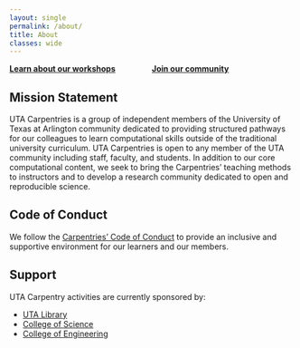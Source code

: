 ```yaml
---
layout: single
permalink: /about/
title: About
classes: wide
---
```


<!-- from the interwebs, no idea where to find anything the existing css-->
<style>
.column {
    float: left;
    width: 50%;
}
.row:after {
    content: "";
    display: table;
    clear: both;
}
</style>
<div class="row">
  <div class="column"><a href="/about/workshops"><strong>Learn about our workshops</strong></a></div>
  <div class="column"><a href="/about/community"><strong>Join our community</strong></a></div>
</div>

## Mission Statement

UTA Carpentries  is a group of independent members of the University of Texas at Arlington community dedicated to providing structured pathways for our colleagues to learn computational skills outside of the traditional university curriculum. UTA Carpentries is open to any member of the UTA community including staff, faculty, and students. In addition to our core computational content, we seek to bring the Carpentries’ teaching methods to instructors and to develop a research community dedicated to open and reproducible science.

## Code of Conduct

We follow the [Carpentries’ Code of Conduct](https://docs.carpentries.org/topic_folders/policies/code-of-conduct.html) to provide an inclusive and supportive environment for our learners and our members.

## Support

UTA Carpentry activities are currently sponsored by:

* [UTA Library](https://library.uta.edu/)
* [College of Science](https://www.uta.edu/science/)
* [College of Engineering](https://www.uta.edu/engineering/)

